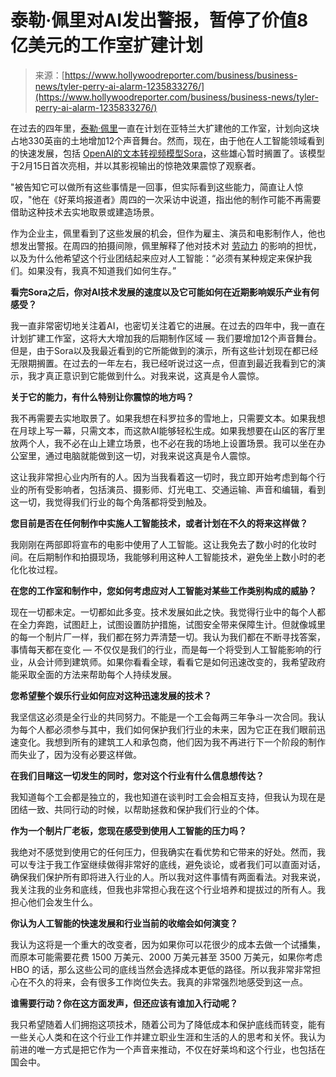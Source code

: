 <!--yml

category: 未分类

date: 2024-05-29 13:20:01

-->

# 泰勒·佩里对AI发出警报，暂停了价值8亿美元的工作室扩建计划

> 来源：[https://www.hollywoodreporter.com/business/business-news/tyler-perry-ai-alarm-1235833276/](https://www.hollywoodreporter.com/business/business-news/tyler-perry-ai-alarm-1235833276/)

在过去的四年里，[泰勒·佩里](https://www.hollywoodreporter.com/t/tyler-perry/)一直在计划在亚特兰大扩建他的工作室，计划向这块占地330英亩的土地增加12个声音舞台。然而，现在，由于他在人工智能领域看到的快速发展，包括 [OpenAI的文本转视频模型Sora](https://www.hollywoodreporter.com/business/business-news/openai-introduces-ai-video-tools-encroaches-hollywood-1235826527/)，这些雄心暂时搁置了。该模型于2月15日首次亮相，并以其影视输出的惊艳效果震惊了观察者。

"被告知它可以做所有这些事情是一回事，但实际看到这些能力，简直让人惊叹，"他在《好莱坞报道者》周四的一次采访中说道，指出他的制作可能不再需要借助这种技术去实地取景或建造场景。

作为企业主，佩里看到了这些发展的机会，但作为雇主、演员和电影制作人，他也想发出警报。在周四的拍摄间隙，佩里解释了他对技术对 [劳动力](https://www.hollywoodreporter.com/t/labor/) 的影响的担忧，以及为什么他希望这个行业团结起来应对人工智能：“必须有某种规定来保护我们。如果没有，我真不知道我们如何生存。”

**看完Sora之后，你对AI技术发展的速度以及它可能如何在近期影响娱乐产业有何感受？**

我一直非常密切地关注着AI，也密切关注着它的进展。在过去的四年中，我一直在计划扩建工作室，这将大大增加我的后期制作区域 — 我们要增加12个声音舞台。但是，由于Sora以及我最近看到的它所能做到的演示，所有这些计划现在都已经无限期搁置。在过去的一年左右，我已经听说过这一点，但直到最近我看到它的演示，我才真正意识到它能做到什么。对我来说，这真是令人震惊。

**关于它的能力，有什么特别让你震惊的地方吗？**

我不再需要去实地取景了。如果我想在科罗拉多的雪地上，只需要文本。如果我想在月球上写一幕，只需文本，而这款AI能够轻松生成。如果我想要在山区的客厅里放两个人，我不必在山上建立场景，也不必在我的场地上设置场景。我可以坐在办公室里，通过电脑就能做到这一切，对我来说这真是令人震惊。

这让我非常担心业内所有的人。因为当我看着这一切时，我立即开始考虑到每个行业的所有受影响者，包括演员、摄影师、灯光电工、交通运输、声音和编辑，看到这一切，我觉得我们行业的每个角落都将受到触及。

**您目前是否在任何制作中实施人工智能技术，或者计划在不久的将来这样做？**

我刚刚在两部即将宣布的电影中使用了人工智能。这让我免去了数小时的化妆时间。在后期制作和拍摄现场，我能够利用这种人工智能技术，避免坐上数小时的老化化妆过程。

**在您的工作室和制作中，您如何考虑应对人工智能对某些工作类别构成的威胁？**

现在一切都未定。一切都如此多变。技术发展如此之快。我觉得行业中的每个人都在全力奔跑，试图赶上，试图设置防护措施，试图安全带来保障生计。但就像城里的每一个制片厂一样，我们都在努力弄清楚一切。我认为我们都在不断寻找答案，事情每天都在变化 — 不仅仅是我们的行业，而是每一个将受到人工智能影响的行业，从会计师到建筑师。如果你看看全球，看看它是如何迅速改变的，我希望政府能采取全面的方法来帮助每个人持续发展。

**您希望整个娱乐行业如何应对这种迅速发展的技术？**

我坚信这必须是全行业的共同努力。不能是一个工会每两三年争斗一次合同。我认为每个人都必须参与其中，我们如何保护我们行业的未来，因为它正在我们眼前迅速变化。我想到所有的建筑工人和承包商，他们因为我不再进行下一个阶段的制作而失业了，因为没有必要这样做。

**在我们目睹这一切发生的同时，您对这个行业有什么信息想传达？**

我知道每个工会都是独立的，我也知道在谈判时工会会相互支持，但我认为现在是团结一致、共同行动的时候，以帮助拯救和保护我们行业的个体。

**作为一个制片厂老板，您现在感受到使用人工智能的压力吗？**

我绝对不感觉到使用它的任何压力，但我确实在看优势和它带来的好处。然而，我可以专注于我工作室继续做得非常好的底线，避免谈论，或者我们可以直面对话，确保我们保护所有即将进入行业的人。所以我对这件事情有两面看法。对我来说，我关注我的业务和底线，但我也非常担心我在这个行业培养和提拔过的所有人。我担心他们会发生什么。

**你认为人工智能的快速发展和行业当前的收缩会如何演变？**

我认为这将是一个重大的改变者，因为如果你可以花很少的成本去做一个试播集，而原本可能需要花费 1500 万美元、2000 万美元甚至 3500 万美元，如果你考虑 HBO 的话，那么这些公司的底线当然会选择成本更低的路径。所以我非常非常担心在不久的将来，会有很多工作岗位失去。我真的非常强烈地感受到这一点。

**谁需要行动？你在这方面发声，但还应该有谁加入行动呢？**

我只希望随着人们拥抱这项技术，随着公司为了降低成本和保护底线而转变，能有一些关心人类和在这个行业工作并建立职业生涯和生活的人的思考和关怀。我认为前进的唯一方式是把它作为一个声音来推动，不仅在好莱坞和这个行业，也包括在国会中。
